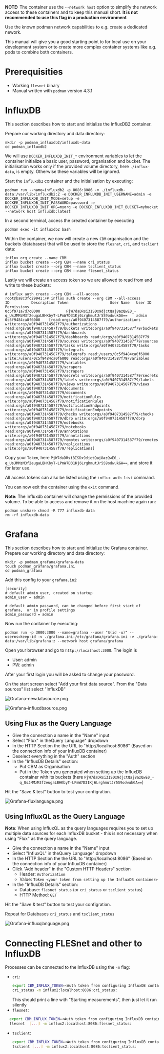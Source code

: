 **NOTE:** The container use the `--network host` option to simplify the network access to these containers and to keep this manual short. **It is not recommended to use this flag in a production environment**

Use the known podman network capabilities to e.g. create a dedicated nework.

This manual will give you a good starting point to for local use on your development system or to create more complex container systems like e.g. pods to combine both containers.

# Prerequisities
- Working `flesnet` binary
- Manual written with `podman` version 4.3.1

# InfluxDB
This section describes how to start and initialize the InfluxDB2 container. 

Prepare our working directory and data directory:
```
mkdir -p podman_influxdb2/influxdb-data
cd podman_influxdb2
```


We will use `DOCKER_INFLUXDB_INIT_*` environment variables to let the container initialize a basic user, password, organisation and bucket. 
The initialisation works only if the provided volume directory, here `./influx-data`, is empty. Otherwise these variables will be ignored.

Start the `influxdb2` container and the initialisation by executing:
```
podman run --name=influxdb2 -p 8086:8086 -v ./influxdb-data:/var/lib/influxdb2:Z -e DOCKER_INFLUXDB_INIT_USERNAME=admin -e DOCKER_INFLUXDB_INIT_MODE=setup -e DOCKER_INFLUXDB_INIT_PASSWORD=password -e DOCKER_INFLUXDB_INIT_ORG=myorg -e DOCKER_INFLUXDB_INIT_BUCKET=mybucket --network host influxdb:latest
```

In a second terminal, access the created container by executing
```
podman exec -it influxdb2 bash
```

Within the container, we now will create a new `CBM` organisation and the buckets (databases) that will be used to store the `flesnet`, `cri`, and `tsclient` data:
```text
influx org create --name CBM
influx bucket create --org CBM --name cri_status
influx bucket create --org CBM --name tsclient_status
influx bucket create --org CBM --name flesnet_status
```

Lastly we will create an access token so we are allowed to read from and write to these buckets:
```text
# influx auth create --org CBM --all-access
root@ba8c3fc29941:/# influx auth create --org CBM --all-access
ID			Description	Token					User Name	User ID			Permissions
0c5f971a7d7c0000			PjW7daDRsi3ISDx9djctQaj8azQwE0_-q_UsJMMzM3f2eugaLBHKbyT-LPmW7D31Kj6LrghmutJr5S9odwukGA==	admin		0c5f9484ca0f6000	[read:orgs/a0f9407314587f79/authorizations write:orgs/a0f9407314587f79/authorizations read:orgs/a0f9407314587f79/buckets write:orgs/a0f9407314587f79/buckets read:orgs/a0f9407314587f79/dashboards write:orgs/a0f9407314587f79/dashboards read:/orgs/a0f9407314587f79 read:orgs/a0f9407314587f79/sources write:orgs/a0f9407314587f79/sources read:orgs/a0f9407314587f79/tasks write:orgs/a0f9407314587f79/tasks read:orgs/a0f9407314587f79/telegrafs write:orgs/a0f9407314587f79/telegrafs read:/users/0c5f9484ca0f6000 write:/users/0c5f9484ca0f6000 read:orgs/a0f9407314587f79/variables write:orgs/a0f9407314587f79/variables read:orgs/a0f9407314587f79/scrapers write:orgs/a0f9407314587f79/scrapers read:orgs/a0f9407314587f79/secrets write:orgs/a0f9407314587f79/secrets read:orgs/a0f9407314587f79/labels write:orgs/a0f9407314587f79/labels read:orgs/a0f9407314587f79/views write:orgs/a0f9407314587f79/views read:orgs/a0f9407314587f79/documents write:orgs/a0f9407314587f79/documents read:orgs/a0f9407314587f79/notificationRules write:orgs/a0f9407314587f79/notificationRules read:orgs/a0f9407314587f79/notificationEndpoints write:orgs/a0f9407314587f79/notificationEndpoints read:orgs/a0f9407314587f79/checks write:orgs/a0f9407314587f79/checks read:orgs/a0f9407314587f79/dbrp write:orgs/a0f9407314587f79/dbrp read:orgs/a0f9407314587f79/notebooks write:orgs/a0f9407314587f79/notebooks read:orgs/a0f9407314587f79/annotations write:orgs/a0f9407314587f79/annotations read:orgs/a0f9407314587f79/remotes write:orgs/a0f9407314587f79/remotes read:orgs/a0f9407314587f79/replications write:orgs/a0f9407314587f79/replications]
```

Copy your `Token`, here `PjW7daDRsi3ISDx9djctQaj8azQwE0_-q_UsJMMzM3f2eugaLBHKbyT-LPmW7D31Kj6LrghmutJr5S9odwukGA==`, and store it for later use.

All access tokens can also be listed using the `influx auth list` command.

You can now exit the container using the `exit` command.

**Note:** The influxdb container will change the permissions of the provided volume. To be able to access and remove it on the host machine again run:
```
podman unshare chmod -R 777 influxdb-data
rm -rf influxdb-data
```


# Grafana
This section describes how to start and initialize the Grafana container. 
Prepare our working directory and data directory:
```
mkdir -p podman_grafana/grafana-data
touch podman_grafana/grafana.ini
cd podman_grafana
```

Add this config to your `grafana.ini`:
```
[security]
# default admin user, created on startup
admin_user = admin

# default admin password, can be changed before first start of grafana,  or in profile settings
admin_password = admin
```


Now run the container by executing:
```
podman run -p 3000:3000 --name=grafana --user "$(id -u)" --userns=keep-id -v ./grafana.ini:/etc/grafana/grafana.ini -v ./grafana-data:/var/lib/grafana:z --network host grafana/grafana
```

Open your browser and go to `http://localhost:3000`. The login is
 - User: admin
 - PW: admin

After your first login you will be asked to change your password.

On the start screen select "Add your first data source". From the "Data sources" list select "InfluxDB"


![Grafana-newdatasource.png](./img/Grafana-newdatasource.png)

![Grafana-influxdbsource.png](:/img/Grafana-influxdbsource.png)


## Using Flux as the Query Language

- Give the connection a name in the "Name" input
- Select "Flux" in theQuery Language" dropdown
- In the HTTP Section the the URL to "http://localhost:8086" (Based on the connection info of your InfluxDB container)
- Deselect everything in the "Auth" section
- In the "InfluxDB Details" section:
	- Put CBM as Organisation
	- Put in the Token you generated when setting up the InfluxDB container with its buckets (here `PjW7daDRsi3ISDx9djctQaj8azQwE0_-q_UsJMMzM3f2eugaLBHKbyT-LPmW7D31Kj6LrghmutJr5S9odwukGA==`)

Hit the "Save & test" button to test your configration.

![Grafana-fluxlanguage.png](./img/Grafana-fluxlanguage.png)

## Using InfluxQL as the Query Language
**Note:** When using InfluxQL as the query languages requires you to set up multiple data sources for each InfluxDB bucket - this is not necessary when using "Flux" as the query language.

- Give the connection a name in the "Name" input
- Select "InfluxQL" in theQuery Language" dropdown
- In the HTTP Section the the URL to "http://localhost:8086" (Based on the connection info of your InfluxDB container)
- Click "Add header" in the "Custom HTTP Headers" section
	- Header: `Authorization`
	- Value: `Token <your token from setting up the InfluxDB container>`
- In the "InfluxDB Details" section:
	-  Database: `flesnet_status` (or `cri_status` or `tsclient_status`)
	-  HTTP Method: `GET`

Hit the "Save & test" button to test your configration.

Repeat for Databases `cri_status` and `tsclient_status`

![Grafana-influxqlanguage.png](./img/Grafana-influxqlanguage.png)

# Connecting FLESnet and other to InfluxDB

Processes can be connected to the InfluxDB using the `-m` flag:

- `cri`:
   ```bash
   export CBM_INFLUX_TOKEN=<Auth token from configuring InfluxDB container>
   cri_status -m influx2:localhost:8086:cri_status:
   ```
  This should print a line with "Starting measurements", then just let it run silently
- `flesnet`:
 ```bash
   export CBM_INFLUX_TOKEN=<Auth token from configuring InfluxDB container>
   flesnet  [...] -m influx2:localhost:8086:flesnet_status:
   ```
- `tsclient`:
   ```bash
   export CBM_INFLUX_TOKEN=<Auth token from configuring InfluxDB container>
   tsclient [...] -m influx2:localhost:8086:tsclient_status:
   ```
